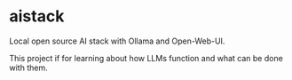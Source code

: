 # aistack
 Local open source AI stack with Ollama and Open-Web-UI.

 This project if for learning about how LLMs function and what can be done with them.

